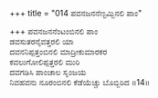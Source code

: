 +++
title = "014 ಪವನಜನನೆಣ್ಟಮ್ಬಿನಲಿ ಪಾಂ"

+++
ಪವನಜನನೆಂಟಂಬಿನಲಿ ಪಾಂ  
ಡವಸುತರನೈವತ್ತರಲಿ ಯಾ  
ದವನನಿಪ್ಪತ್ತಂಬಿನಲಿ ಮಾದ್ರೀಕುಮಾರಕರ  
ಕವಲುಗೋಲಿಪ್ಪತ್ತರಲಿ ಮುರಿ  
ದವಗಡಿಸಿ ಪಾಂಚಾಲ ಸೃಂಜಯ  
ನಿವಹವನು ನೂರಂಬಿನಲಿ ಕೆಡೆಯೆಚ್ಚು ಬೊಬ್ಬಿರಿದ      ॥14॥